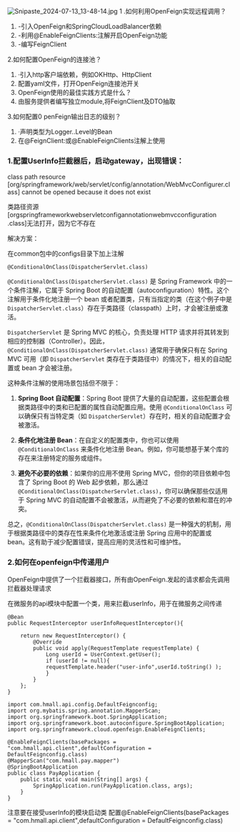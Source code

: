 ![Snipaste_2024-07-13_13-48-14.jpg](https://img.picui.cn/free/2024/07/13/66921497468ce.jpg)
1 .如何利用OpenFeign实现远程调用？

1. -引入OpenFeign和SpringCloudLoadBalancer依赖
2. -利用@EnableFeignClients:注解开启OpenFeign功能
3. -编写FeignClient

2.如何配置OpenFeign的连接池？

1. ·引入http客户端依赖，例如OKHttp、HttpClient
2. 配置yaml文件，打开OpenFeign连接池开关
3. OpenFeign使用的最佳实践方式是什么？
4. 由服务提供者编写独立module,将FeignClient及DTO抽取

3.如何配置0 penFeign输出日志的级别？

1. ·声明类型为Logger..Level的Bean
2. 在@FeignClient:或@EnableFeignClients注解上使用

### 1.配置UserInfo拦截器后，启动gateway，出现错误：

class path resource [org/springframework/web/servlet/config/annotation/WebMvcConfigurer.class] cannot be opened because it does not exist

类路径资源[orgspringframeworkwebservletconfigannotationwebmvcconfiguration .class]无法打开，因为它不存在



解决方案：

在common包中的configs目录下加上注解

```
@ConditionalOnClass(DispatcherServlet.class)
```

`@ConditionalOnClass(DispatcherServlet.class)` 是 Spring Framework 中的一个条件注解，它属于 Spring Boot 的自动配置（autoconfiguration）特性。这个注解用于条件化地注册一个 bean 或者配置类，只有当指定的类（在这个例子中是 `DispatcherServlet.class`）存在于类路径（classpath）上时，才会被注册或激活。

`DispatcherServlet` 是 Spring MVC 的核心，负责处理 HTTP 请求并将其转发到相应的控制器（Controller）。因此，`@ConditionalOnClass(DispatcherServlet.class)` 通常用于确保只有在 Spring MVC 可用（即 `DispatcherServlet` 类存在于类路径中）的情况下，相关的自动配置或 bean 才会被注册。

这种条件注解的使用场景包括但不限于：

1. **Spring Boot 自动配置**：Spring Boot 提供了大量的自动配置，这些配置会根据类路径中的类和已配置的属性自动配置应用。使用 `@ConditionalOnClass` 可以确保只有当特定类（如 `DispatcherServlet`）存在时，相关的自动配置才会被激活。

2. **条件化地注册 Bean**：在自定义的配置类中，你也可以使用 `@ConditionalOnClass` 来条件化地注册 Bean。例如，你可能想基于某个库的存在来注册特定的服务或组件。

3. **避免不必要的依赖**：如果你的应用不使用 Spring MVC，但你的项目依赖中包含了 Spring Boot 的 Web 起步依赖，那么通过 `@ConditionalOnClass(DispatcherServlet.class)`，你可以确保那些仅适用于 Spring MVC 的自动配置不会被激活，从而避免了不必要的依赖和潜在的冲突。

总之，`@ConditionalOnClass(DispatcherServlet.class)` 是一种强大的机制，用于根据类路径中的类存在性来条件化地激活或注册 Spring 应用中的配置或 bean。这有助于减少配置错误，提高应用的灵活性和可维护性。



### 2.如何在openfeign中传递用户

OpenFeign中提供了一个拦截器接口，所有由OpenFeign.发起的请求都会先调用拦截器处理请求



在微服务的api模块中配置一个类，用来拦截userInfo，用于在微服务之间传递

```
@Bean
public RequestInterceptor userInfoRequestInterceptor(){

    return new RequestInterceptor() {
        @Override
        public void apply(RequestTemplate requestTemplate) {
            Long userId = UserContext.getUser();
            if (userId != null){
            requestTemplate.header("user-info",userId.toString() );
            }
        }
    };
}
```

```
import com.hmall.api.config.DefaultFeignconfig;
import org.mybatis.spring.annotation.MapperScan;
import org.springframework.boot.SpringApplication;
import org.springframework.boot.autoconfigure.SpringBootApplication;
import org.springframework.cloud.openfeign.EnableFeignClients;

@EnableFeignClients(basePackages = "com.hmall.api.client",defaultConfiguration = DefaultFeignconfig.class)
@MapperScan("com.hmall.pay.mapper")
@SpringBootApplication
public class PayApplication {
    public static void main(String[] args) {
        SpringApplication.run(PayApplication.class, args);
    }
}
```

注意要在接受userInfo的模块启动类
配置@EnableFeignClients(basePackages = "com.hmall.api.client",defaultConfiguration = DefaultFeignconfig.class)


